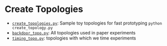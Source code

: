 # Create Topologies

- [`create_topologies.py`](https://github.com/msakarvadia/distributed_ml/blob/main/src/create_topo/create_topologies.py): Sample toy topologies for fast prototyping `python create_topology.py`
- [`backdoor_topo.py`](https://github.com/msakarvadia/distributed_ml/blob/main/src/create_topo/backdoor_topo.py): All topologies used in paper experiments
- [`timing_topo.py`](https://github.com/msakarvadia/distributed_ml/blob/main/src/create_topo/timing_topo.py): topologies with which we time experiments
